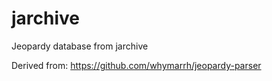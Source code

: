 # jarchive
Jeopardy database from jarchive

Derived from: https://github.com/whymarrh/jeopardy-parser
